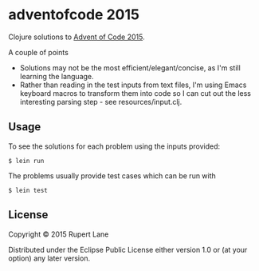 # adventofcode 2015

Clojure solutions to [Advent of Code 2015](http://adventofcode.com/2015).

A couple of points

* Solutions may not be the most efficient/elegant/concise, as I'm still learning the language.
* Rather than reading in the test inputs from text files, I'm using Emacs keyboard macros to transform them into code so I can cut out the less interesting parsing step - see resources/input.clj. 

## Usage

To see the solutions for each problem using the inputs provided:

    $ lein run

The problems usually provide test cases which can be run with

    $ lein test

## License

Copyright © 2015 Rupert Lane

Distributed under the Eclipse Public License either version 1.0 or (at
your option) any later version.
